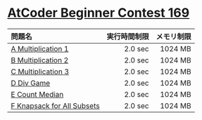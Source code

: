 # [AtCoder Beginner Contest 169](https://atcoder.jp/contests/abc169)

問題名 | 実行時間制限 | メモリ制限
:-- | --: | --:
[A Multiplication 1](https://atcoder.jp/contests/abc169/tasks/abc169_a) | 2.0 sec | 1024 MB
[B Multiplication 2](https://atcoder.jp/contests/abc169/tasks/abc169_b) | 2.0 sec | 1024 MB
[C Multiplication 3](https://atcoder.jp/contests/abc169/tasks/abc169_c) | 2.0 sec | 1024 MB
[D Div Game](https://atcoder.jp/contests/abc169/tasks/abc169_d) | 2.0 sec | 1024 MB
[E Count Median](https://atcoder.jp/contests/abc169/tasks/abc169_e) | 2.0 sec | 1024 MB
[F Knapsack for All Subsets](https://atcoder.jp/contests/abc169/tasks/abc169_f) | 2.0 sec | 1024 MB
